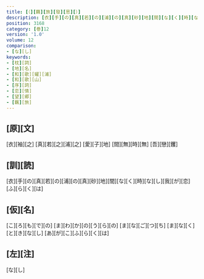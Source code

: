 ```yaml
---
title: [（][羇][旅][發][思][）]
description: [衣][手][の][真][若][の][浦][の][真][砂][地][間][な][く][時][な][し][我][が][恋][ふ][ら][く][は]
position: 3168
category: [巻]12
version: '1.0'
volume: 12
comparison:
- [な][し]
keywords:
- [枕][詞]
- [地][名]
- [和][歌][嬥][浦]
- [和][歌][山]
- [序][詞]
- [恋][情]
- [望][郷]
- [羈][旅]
---
```


## [原][文]

[衣][袖][之] [真][若][之][浦][之] [愛][子][地] [間][無][時][無] [吾][戀][钁]

## [訓][読]

[衣][手][の][真][若][の][浦][の][真][砂][地][間][な][く][時][な][し][我][が][恋][ふ][ら][く][は]

## [仮][名]

[こ][ろ][も][で][の] [ま][わ][か][の][う][ら][の] [ま][な][ご][つ][ち] [ま][な][く][と][き][な][し] [あ][が][こ][ふ][ら][く][は]

## [左][注]

[な][し]
